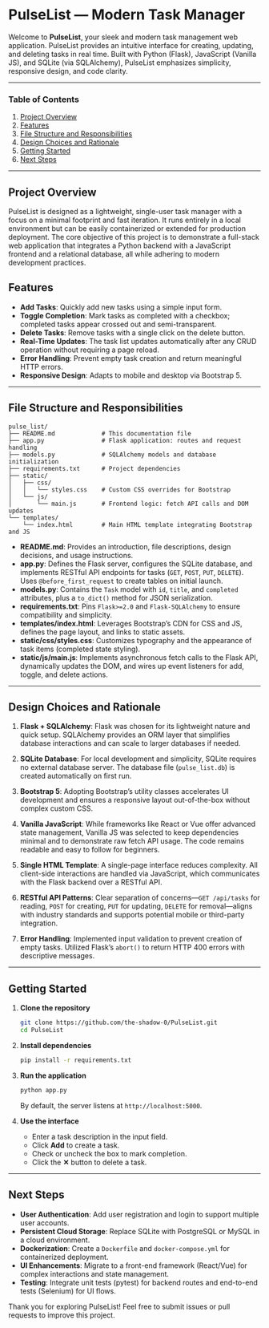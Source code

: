 # PulseList — Modern Task Manager

Welcome to **PulseList**, your sleek and modern task management web application. PulseList provides an intuitive interface for creating, updating, and deleting tasks in real time. Built with Python (Flask), JavaScript (Vanilla JS), and SQLite (via SQLAlchemy), PulseList emphasizes simplicity, responsive design, and code clarity.

---

### Table of Contents

1. [Project Overview](#project-overview)
2. [Features](#features)
3. [File Structure and Responsibilities](#file-structure-and-responsibilities)
4. [Design Choices and Rationale](#design-choices-and-rationale)
5. [Getting Started](#getting-started)
6. [Next Steps](#next-steps)

---

## Project Overview

PulseList is designed as a lightweight, single-user task manager with a focus on a minimal footprint and fast iteration. It runs entirely in a local environment but can be easily containerized or extended for production deployment. The core objective of this project is to demonstrate a full-stack web application that integrates a Python backend with a JavaScript frontend and a relational database, all while adhering to modern development practices.

## Features

* **Add Tasks**: Quickly add new tasks using a simple input form.
* **Toggle Completion**: Mark tasks as completed with a checkbox; completed tasks appear crossed out and semi-transparent.
* **Delete Tasks**: Remove tasks with a single click on the delete button.
* **Real-Time Updates**: The task list updates automatically after any CRUD operation without requiring a page reload.
* **Error Handling**: Prevent empty task creation and return meaningful HTTP errors.
* **Responsive Design**: Adapts to mobile and desktop via Bootstrap 5.

---

## File Structure and Responsibilities

```
pulse_list/
├── README.md             # This documentation file
├── app.py                # Flask application: routes and request handling
├── models.py             # SQLAlchemy models and database initialization
├── requirements.txt      # Project dependencies
├── static/
│   ├── css/
│   │   └── styles.css    # Custom CSS overrides for Bootstrap
│   └── js/
│       └── main.js       # Frontend logic: fetch API calls and DOM updates
└── templates/
    └── index.html        # Main HTML template integrating Bootstrap and JS
```

* **README.md**: Provides an introduction, file descriptions, design decisions, and usage instructions.
* **app.py**: Defines the Flask server, configures the SQLite database, and implements RESTful API endpoints for tasks (`GET`, `POST`, `PUT`, `DELETE`). Uses `@before_first_request` to create tables on initial launch.
* **models.py**: Contains the `Task` model with `id`, `title`, and `completed` attributes, plus a `to_dict()` method for JSON serialization.
* **requirements.txt**: Pins `Flask>=2.0` and `Flask-SQLAlchemy` to ensure compatibility and simplicity.
* **templates/index.html**: Leverages Bootstrap’s CDN for CSS and JS, defines the page layout, and links to static assets.
* **static/css/styles.css**: Customizes typography and the appearance of task items (completed state styling).
* **static/js/main.js**: Implements asynchronous fetch calls to the Flask API, dynamically updates the DOM, and wires up event listeners for add, toggle, and delete actions.

---

## Design Choices and Rationale

1. **Flask + SQLAlchemy**: Flask was chosen for its lightweight nature and quick setup. SQLAlchemy provides an ORM layer that simplifies database interactions and can scale to larger databases if needed.

2. **SQLite Database**: For local development and simplicity, SQLite requires no external database server. The database file (`pulse_list.db`) is created automatically on first run.

3. **Bootstrap 5**: Adopting Bootstrap’s utility classes accelerates UI development and ensures a responsive layout out-of-the-box without complex custom CSS.

4. **Vanilla JavaScript**: While frameworks like React or Vue offer advanced state management, Vanilla JS was selected to keep dependencies minimal and to demonstrate raw fetch API usage. The code remains readable and easy to follow for beginners.

5. **Single HTML Template**: A single-page interface reduces complexity. All client-side interactions are handled via JavaScript, which communicates with the Flask backend over a RESTful API.

6. **RESTful API Patterns**: Clear separation of concerns—`GET /api/tasks` for reading, `POST` for creating, `PUT` for updating, `DELETE` for removal—aligns with industry standards and supports potential mobile or third-party integration.

7. **Error Handling**: Implemented input validation to prevent creation of empty tasks. Utilized Flask’s `abort()` to return HTTP 400 errors with descriptive messages.

---

## Getting Started

1. **Clone the repository**

   ```bash
   git clone https://github.com/the-shadow-0/PulseList.git
   cd PulseList
   ```

2. **Install dependencies**

   ```bash
   pip install -r requirements.txt
   ```

3. **Run the application**

   ```bash
   python app.py
   ```

   By default, the server listens at `http://localhost:5000`.

4. **Use the interface**

   * Enter a task description in the input field.
   * Click **Add** to create a task.
   * Check or uncheck the box to mark completion.
   * Click the **✕** button to delete a task.

---

## Next Steps

* **User Authentication**: Add user registration and login to support multiple user accounts.
* **Persistent Cloud Storage**: Replace SQLite with PostgreSQL or MySQL in a cloud environment.
* **Dockerization**: Create a `Dockerfile` and `docker-compose.yml` for containerized deployment.
* **UI Enhancements**: Migrate to a front-end framework (React/Vue) for complex interactions and state management.
* **Testing**: Integrate unit tests (pytest) for backend routes and end-to-end tests (Selenium) for UI flows.

Thank you for exploring PulseList! Feel free to submit issues or pull requests to improve this project.
